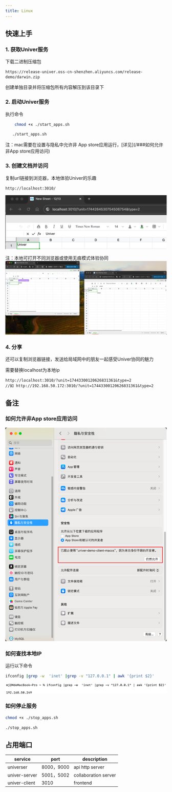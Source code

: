 ```yaml
---
title: Linux
---
```


## 快速上手

### 1. 获取Univer服务

下载二进制压缩包
``` url
https://release-univer.oss-cn-shenzhen.aliyuncs.com/release-demo/darwin.zip
```
创建单独目录并将压缩包所有内容解压到该目录下

### 2. 启动Univer服务

执行命令
```bash
    chmod +x ./start_apps.sh
```
```bash
   ./start_apps.sh
```
注：mac需要在设置与隐私中允许非 App store应用运行，[详见](/###如何允许非App store应用访问)

### 3. 创建文档并访问

复制url链接到浏览器，本地体验Univer的乐趣

```url
http://localhost:3010/
```

![例子](./imgs/img1.png)

注：本地可打开不同浏览器或使用无痕模式体验协同
![例子](./imgs/img2.png)

### 4. 分享

还可以复制浏览器链接，发送给局域网中的朋友一起感受Univer协同的魅力

需要替换localhost为本地ip
```url
http://localhost:3010/?unit=17443300120626831361&type=2
//如 http://192.168.50.172:3010/?unit=17443300120626831361&type=2
```

## 备注

### 如何允许非App store应用访问
![允许访问](./imgs/mac1.png)

### 如何查找本地IP

运行以下命令
``` bash
ifconfig |grep -w  'inet' |grep -v "127.0.0.1" | awk '{print $2}'
```
![mac_ip](./imgs/mac_ip.png)

### 如何停止服务
```bash
chmod +x ./stop_apps.sh
```
```bash
./stop_apps.sh
```

## 占用端口

| service       | port      | description          |
|---------------|-----------|----------------------|
| universer     | 8000，9000 | api http server      |
| univer-server | 5001，5002 | collaboration server |
| univer-client | 3010      | frontend             |
